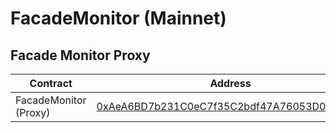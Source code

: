 # FacadeMonitor (Mainnet)

## Facade Monitor Proxy

| Contract | Address                                                                                                               |
| -------- | --------------------------------------------------------------------------------------------------------------------- |
| FacadeMonitor (Proxy)  | [0xAeA6BD7b231C0eC7f35C2bdf47A76053D09dbD09](https://etherscan.io/address/0xAeA6BD7b231C0eC7f35C2bdf47A76053D09dbD09) |
